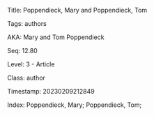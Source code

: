 Title:  Poppendieck, Mary and Poppendieck, Tom

Tags:   authors

AKA:    Mary and Tom Poppendieck

Seq:    12.80

Level:  3 - Article

Class:  author

Timestamp: 20230209212849

Index:  Poppendieck, Mary; Poppendieck, Tom; 
